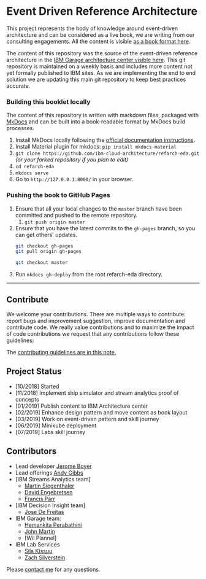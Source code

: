 # Event Driven Reference Architecture

This project represents the body of knowledge around event-driven architecture and can be considered as a live book, we are writing from our consulting engagements. 
All the content is visible [as a book format here](https://ibm-cloud-architecture.github.io/refarch-eda).  

The content of this repository was the source of the event-driven reference architecture in the [IBM Garage architecture center visible here](https://www.ibm.com/cloud/garage/architectures/eventDrivenArchitecture). This git repository is maintained on a weekly basis and includes more content not yet formally published to IBM sites. As we are implementing the end to end solution we are updating this main git repository to keep best practices accurate.

### Building this booklet locally

The content of this repository is written with markdown files, packaged with [MkDocs](https://www.mkdocs.org/) and can be built into a book-readable format by MkDocs build processes.

1. Install MkDocs locally following the [official documentation instructions](https://www.mkdocs.org/#installation).
1. Install Material plugin for mkdocs:  `pip install mkdocs-material` 
2. `git clone https://github.com/ibm-cloud-architecture/refarch-eda.git` _(or your forked repository if you plan to edit)_
3. `cd refarch-eda`
4. `mkdocs serve`
5. Go to `http://127.0.0.1:8000/` in your browser.

### Pushing the book to GitHub Pages

1. Ensure that all your local changes to the `master` branch have been committed and pushed to the remote repository.
   1. `git push origin master`
2. Ensure that you have the latest commits to the `gh-pages` branch, so you can get others' updates.
	```bash
	git checkout gh-pages
	git pull origin gh-pages
	
	git checkout master
	```
3. Run `mkdocs gh-deploy` from the root refarch-eda directory.

--- 

## Contribute

We welcome your contributions. There are multiple ways to contribute: report bugs and improvement suggestion, improve documentation and contribute code.
We really value contributions and to maximize the impact of code contributions we request that any contributions follow these guidelines:

The [contributing guidelines are in this note.](./CONTRIBUTING.md)

## Project Status

* [10/2018] Started
* [11/2018] Implement ship simulator and stream analytics proof of concepts
* [01/2019] Publish content to IBM Architecture center
* [02/2019] Enhance design pattern and move content as book layout
* [03/2019] Work on event-driven pattern and skill journey
* [06/2019] Minikube deployment
* [07/2019] Labs skill journey

## Contributors

* Lead developer [Jerome Boyer](https://www.linkedin.com/in/jeromeboyer/)
* Lead offerings [Andy Gibbs](https://www.linkedin.com/in/andy-g-3b7a06113/)
* [IBM Streams Analytics team]
  * [Martin Siegenthaler](https://www.linkedin.com/in/martin-siegenthaler-7654184/)
  * [David Engebretsen](https://www.linkedin.com/in/david-engebretsen/)
  * [Francis Parr](https://www.linkedin.com/in/francis-parr-26041924)
* [IBM Decision Insight team]
  * [Jose De Freitas](https://www.linkedin.com/in/jose-de-freitas-755a501b/)
* IBM Garage team: 
    * [Hemankita Perabathini](https://www.linkedin.com/in/hemankita-perabathini/)
    * [John Martin]()
    * [Wil Plannel]
* IBM Lab Services
    * [Sila Kissuu](https://www.linkedin.com/in/kissuu/)
    * [Zach Silverstein](https://www.linkedin.com/in/zsilverstein/)


Please [contact me](mailto:boyerje@us.ibm.com) for any questions.
